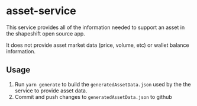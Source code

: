 # asset-service

This service provides all of the information needed to support an asset in the shapeshift open source app.

It does not provide asset market data \(price, volume, etc\) or wallet balance information.

## Usage

1. Run `yarn generate` to build the `generatedAssetData.json` used by the the service to provide asset data.
2. Commit and push changes to `generatedAssetData.json` to github
